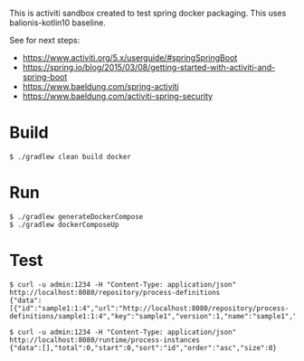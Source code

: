 This is activiti sandbox created to test spring docker packaging. This uses balionis-kotlin10 baseline.

See for next steps: 
* https://www.activiti.org/5.x/userguide/#springSpringBoot
* https://spring.io/blog/2015/03/08/getting-started-with-activiti-and-spring-boot 
* https://www.baeldung.com/spring-activiti
* https://www.baeldung.com/activiti-spring-security

# Build 
```
$ ./gradlew clean build docker
```
# Run 
```
$ ./gradlew generateDockerCompose
$ ./gradlew dockerComposeUp
```

# Test

```
$ curl -u admin:1234 -H "Content-Type: application/json" http://localhost:8080/repository/process-definitions
{"data":[{"id":"sample1:1:4","url":"http://localhost:8080/repository/process-definitions/sample1:1:4","key":"sample1","version":1,"name":"sample1","description":null,"tenantId":"","deploymentId":"1","deploymentUrl":"http://localhost:8080/repository/deployments/1","resource":"http://localhost:8080/repository/deployments/1/resources/sample1.bpmn20.xml","diagramResource":"http://localhost:8080/repository/deployments/1/resources/sample1.sample1.png","category":"http://www.activiti.org/processdef","graphicalNotationDefined":true,"suspended":false,"startFormDefined":false}],"total":1,"start":0,"sort":"name","order":"asc","size":1}

$ curl -u admin:1234 -H "Content-Type: application/json" http://localhost:8080/runtime/process-instances
{"data":[],"total":0,"start":0,"sort":"id","order":"asc","size":0}
``` 
